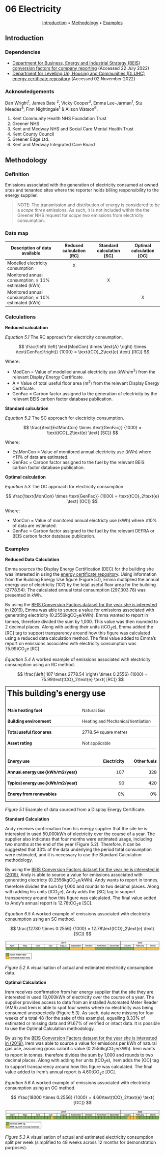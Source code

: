 # 06 Electricity

<p align="center">
  <a href="#introduction">Introduction</a> •
  <a href="#methodology">Methodology</a> •
  <a href="#examples">Examples</a>
</p>

## Introduction

### Dependencies

* [Department for Business, Energy and Industrial Strategy (BEIS) conversion factors for company reporting](https://www.gov.uk/government/collections/government-conversion-factors-for-company-reporting) (Accessed 22 July 2022)
* [Department for Levelling Up, Housing and Communities (DLUHC) energy certificate repository](https://www.gov.uk/find-energy-certificate) (Accessed 02 November 2022)

### Acknowledgements

Dan Wright<sup>1</sup>, James Bate <sup>2</sup>, Vicky Cooper<sup>3</sup>, Emma Lee-Jarman<sup>1</sup>, Stu Meades<sup>5</sup>, Finn Nightingale<sup>1</sup> & Alison Watson<sup>6</sup>.

1. Kent Community Health NHS Foundation Trust
2. Greener NHS
3. Kent and Medway NHS and Social Care Mental Health Trust 
4. Kent County Council
5. Greener Edge Ltd.
6. Kent and Medway Integrated Care Board

## Methodology

### Definition

Emissions associated with the generation of electricity consumed at owned sites and tenanted sites where the reporter holds billing responsibility to the energy supplier.

> NOTE: The transmission and distribution of energy is considered to be a *scope three* emissions. As such, it is not included within the the Greener NHS request for *scope two* emissions from electricity consumption.

### Data map

| Description of data available  | Reduced calculation [RC]  | Standard calculation [SC] | Optimal calculation [OC] |
| ------------------------------ |:---:| :---:| :---:|
| Modelled electricity consumption | X |  |  |
| Monitored annual consumption, $\geq$ 11% estimated (kWh) |  | X |  |
| Monitored annual consumption, $\leq$ 10% estimated (kWh) |  |  | X |

### Calculations

**Reduced calculation**

*Equation 5.1* The RC approach for electricity consumption.

$$ 
\frac{\left( \left( \text{ModCon} \times \text{A} \right) \times \text{GenFac}\right)}
{1000} 
= \text{tCO}_2\text{e} \text{ [RC]}
$$

Where:
* ModCon = Value of modelled annual electricity use (kWh/m<sup>2</sup>) from the relevant Display Energy Certificate.
* A = Value of total useful floor area (m<sup>2</sup>) from the relevant Display Energy Certificate.
* GenFac = Carbon factor assigned to the generation of electricity by the relevant BEIS carbon factor database publication.

**Standard calculation**

*Equation 5.2* The SC approach for electricity consumption.

$$ 
\frac{\text{EstMonCon} \times \text{GenFac}}
{1000} = \text{tCO}_2\text{e} \text{ [SC]}
$$

Where:
* EstMonCon = Value of monitored annual electricity use (kWh) where ≥11% of data are estimated.
* GenFac = Carbon factor assigned to the fuel by the relevant BEIS carbon factor database publication.

**Optimal calculation**

*Equation 5.3* The OC approach for electricity consumption.

$$ 
\frac{\text{MonCon} \times \text{GenFac}}
{1000} = \text{tCO}_2\text{e} \text{ [OC]}
$$

Where:
* MonCon = Value of monitored annual electricty use (kWh) where ≤10% of data are estimated.
* GenFac = Carbon factor assigned to the fuel by the relevant DEFRA or BEIS carbon factor database publication.  

### Examples

**Reduced Data Calculation**

Emma sources the Display Energy Certification (DEC) for the building she was interested in using the [energy certificate repository](https://www.gov.uk/find-energy-certificate). Using information from the Building Energy Use figure (Figure 5.1), Emma multiplied the annual energy use of electricity (107) by the total useful floor area for the building (2778.54). The calculated annual total consumption (297,303.78) was presented in kWh. 

By using the [BEIS Conversion Factors dataset for the year she is interested in (2019)](https://www.gov.uk/government/publications/greenhouse-gas-reporting-conversion-factors-2019), Emma was able to source a value for emissions associated with generating electricity (0.2556kgCO<sub>2</sub>e/kWh). Emma wanted to report in tonnes, therefore divided the sum by 1,000. This value was then rounded to 2 decimal places. Along with adding their units (tCO<sub>2</sub>e), Emma added the [RC] tag to support transparency around how this figure was calculated using a reduced data calculation method. The final value added to Emma’s report on emissions associated with electricity consumption was 75.99tCO<sub>2</sub>e [RC].

*Equation 5.4* A worked example of emissions associated with electricity consumption using an RC method.

$$ 
\frac{\left( 107 \times 2778.54 \right) \times 0.2556}
{1000} = 75.99\text{tCO}_2\text{e} \text{ [RC]}
$$

![Example of a Display Energy Certificate](Images/DECExample.png)

*Figure 5.1* Example of data sourced from a Display Energy Certificate.

**Standard Calculation**

Andy receives confirmation from his energy supplier that the site he is interested in used 50,000kWh of electricity over the course of a year. The supplier also indicates that four months were estimated usage, including two months at the end of the year (Figure 5.2). Therefore, it can be suggested that 33% of the data underlying the period total consumption were estimated, and it is necessary to use the Standard Calculation methodology.

By using the [BEIS Conversion Factors dataset for the year he is interested in (2019)](https://www.gov.uk/government/publications/greenhouse-gas-reporting-conversion-factors-2019), Andy is able to source a value for emissions associated with generating electricty (0.2556kgCO<sub>2</sub>e/kWh). Andy wants to report in tonnes, therefore divides the sum by 1,000 and rounds to two decimal places. Along with adding his units (tCO<sub>2</sub>e), Andy adds the [SC] tag to support transparency around how this figure was calculated. The final value added to Andy’s annual report is 12.78tCO<sub>2</sub>e [SC].

*Equation 6.5* A worked example of emissions associated with electricity consumption using an SC method.

$$ 
\frac{12780 \times 0.2556}
{1000} = 12.78\text{tCO}_2\text{e} \text{ [SC]}
$$

![Visualisation of estimated compared to actual consumption](Images/EstimatedMeterReads_Elec.png)

*Figure 5.2* A visualisation of actual and estimated electricity consumption data.

**Optimal Calculation**

Irem receives confirmation from her energy supplier that the site they are interested in used 18,000kWh of electricity over the course of a year. The supplier provides access to data from an installed Automated Meter Reader (AMR) and Irem is able to spot four weeks where no electricity was being consumed unexpectedly (Figure 5.3). As such, data were missing for four weeks of a total 48 (for the sake of this example), equalling 8.33% of estimated or missing data and 91.67% of verified or intact data. It is possible to use the Optimal Calculation methodology.

By using the [BEIS Conversion Factors dataset for the year she is interested in (2019)](https://www.gov.uk/government/publications/greenhouse-gas-reporting-conversion-factors-2019), Irem was able to source a value for emissions per kWh of natural gas use, assuming gross calorific value (0.2556kgCO<sub>2</sub>e/kWh). Irem wants to report in tonnes, therefore divides the sum by 1,000 and rounds to two decimal places. Along with adding her units (tCO<sub>2</sub>e), Irem adds the [OC] tag to support transparency around how this figure was calculated. The final value added to Irem’s annual report is 4.60tCO<sub>2</sub>e [OC].

*Equation 5.6* A worked example of emissions associated with electricity consumption using an OC method.

$$ 
\frac{18000 \times 0.2556}
{1000} = 4.60\text{tCO}_2\text{e} \text{ [OC]}
$$

![Visualisation of estimated compared to actual consumption](Images/AMRMeterReads_Elec.png)

*Figure 5.3* A visualisation of actual and estimated electricity consumption split per week (simplified to 48 weeks across 12 months for demonstration purposes).
